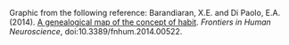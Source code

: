 Graphic from the following reference:
Barandiaran, X.E. and Di Paolo, E.A. (2014). [A genealogical map of the concept of habit](https://www.frontiersin.org/articles/10.3389/fnhum.2014.00522/full). _Frontiers in Human Neuroscience_, doi:10.3389/fnhum.2014.00522.
